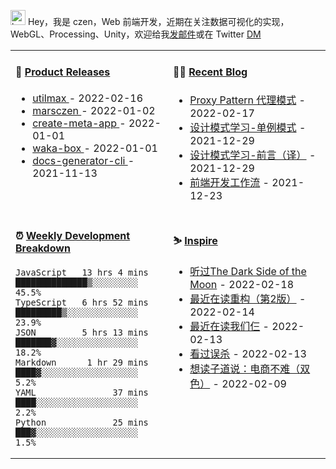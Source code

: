 
<img src="https://github.com/marsczen/marsczen/blob/master/octocat.gif" alt="hey" width="24"> Hey，我是 czen，Web 前端开发，近期在关注数据可视化的实现，WebGL、Processing、Unity，欢迎给我[发邮件](mailto:pealstyle@gmail.com)或在 Twitter [DM](https://twitter.com/ac_czen)

<table width="800px">
<tr>
<td valign="top" width="50%">

#### 🌾 <a href="https://github.com/marsczen/marsczen/blob/master/releases.md" target="_blank">Product Releases</a>

<!-- recent_releases starts -->
* <a href='https://github.com/marsczen/utilmax/releases/tag/v1.1.0' target='_blank'>utilmax </a> - 2022-02-16
* <a href='https://github.com/marsczen/marsczen/releases/tag/v0.0.1' target='_blank'>marsczen </a> - 2022-01-02
* <a href='https://github.com/marsczen/create-meta-app/releases/tag/v0.0.4' target='_blank'>create-meta-app </a> - 2022-01-01
* <a href='https://github.com/marsczen/waka-box/releases/tag/v3.0.1' target='_blank'>waka-box </a> - 2022-01-01
* <a href='https://github.com/marsczen/docs-generator-cli/releases/tag/v0.1.0' target='_blank'>docs-generator-cli </a> - 2021-11-13
<!-- recent_releases ends -->

</td>
<td valign="top" width="50%">

#### 🧗‍♂️ <a href="https://github.com/marsczen/blog/issues" target="_blank">Recent Blog</a>

<!-- blog starts -->
* <a href='https://www.github.com/marsczen/blog/issues/4' target='_blank'>Proxy Pattern 代理模式</a> - 2022-02-17
* <a href='https://www.github.com/marsczen/blog/issues/3' target='_blank'>设计模式学习-单例模式</a> - 2021-12-29
* <a href='https://www.github.com/marsczen/blog/issues/2' target='_blank'>设计模式学习-前言（译）</a> - 2021-12-29
* <a href='https://www.github.com/marsczen/blog/issues/1' target='_blank'>前端开发工作流</a> - 2021-12-23
<!-- blog ends -->

</td>
</tr>
<tr>
<td valign="top" width="50%">

#### ⏰  <a href="https://gist.github.com/marsczen/0c39a3e7b4a372c6cff4a8714271308c" target="_blank">Weekly Development Breakdown</a>

<!-- code_time starts -->

```text
JavaScript   13 hrs 4 mins  ██████████████▒░░░░░░░░░  45.5%
TypeScript   6 hrs 52 mins  █████████▒░░░░░░░░░░░░░░  23.9%
JSON         5 hrs 13 mins  ███████▓░░░░░░░░░░░░░░░░  18.2%
Markdown      1 hr 29 mins  ████▓░░░░░░░░░░░░░░░░░░░   5.2%
YAML               37 mins  ████░░░░░░░░░░░░░░░░░░░░   2.2%
Python             25 mins  ███▓░░░░░░░░░░░░░░░░░░░░   1.5%
```

<!-- code_time ends -->

</td>
<td valign="top" width="50%">

#### ⛷️ <a href="https://www.douban.com/people/yushangyuzui/" target="_blank">Inspire</a>

<!-- douban starts -->
* <a href='https://music.douban.com/subject/1395685/' target='_blank'>听过The Dark Side of the Moon</a> - 2022-02-18
* <a href='https://book.douban.com/subject/30468597/' target='_blank'>最近在读重构（第2版）</a> - 2022-02-14
* <a href='https://book.douban.com/subject/1023045/' target='_blank'>最近在读我们仨</a> - 2022-02-13
* <a href='http://movie.douban.com/subject/30176393/' target='_blank'>看过误杀</a> - 2022-02-13
* <a href='https://book.douban.com/subject/25901583/' target='_blank'>想读子道说：电商不难（双色）</a> - 2022-02-09
<!-- douban ends -->

</td>
  </tr>
  </table>
